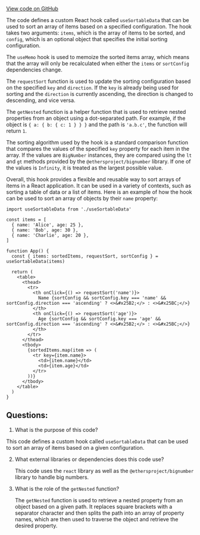 [View code on GitHub](zoo-labs/zoo/blob/master/core/src/hooks/useSortableData.ts)

The code defines a custom React hook called `useSortableData` that can be used to sort an array of items based on a specified configuration. The hook takes two arguments: `items`, which is the array of items to be sorted, and `config`, which is an optional object that specifies the initial sorting configuration. 

The `useMemo` hook is used to memoize the sorted items array, which means that the array will only be recalculated when either the `items` or `sortConfig` dependencies change. 

The `requestSort` function is used to update the sorting configuration based on the specified `key` and `direction`. If the `key` is already being used for sorting and the `direction` is currently ascending, the direction is changed to descending, and vice versa. 

The `getNested` function is a helper function that is used to retrieve nested properties from an object using a dot-separated path. For example, if the object is `{ a: { b: { c: 1 } } }` and the path is `'a.b.c'`, the function will return `1`. 

The sorting algorithm used by the hook is a standard comparison function that compares the values of the specified `key` property for each item in the array. If the values are `BigNumber` instances, they are compared using the `lt` and `gt` methods provided by the `@ethersproject/bignumber` library. If one of the values is `Infinity`, it is treated as the largest possible value. 

Overall, this hook provides a flexible and reusable way to sort arrays of items in a React application. It can be used in a variety of contexts, such as sorting a table of data or a list of items. Here is an example of how the hook can be used to sort an array of objects by their `name` property:

```
import useSortableData from './useSortableData'

const items = [
  { name: 'Alice', age: 25 },
  { name: 'Bob', age: 30 },
  { name: 'Charlie', age: 20 },
]

function App() {
  const { items: sortedItems, requestSort, sortConfig } = useSortableData(items)

  return (
    <table>
      <thead>
        <tr>
          <th onClick={() => requestSort('name')}>
            Name {sortConfig && sortConfig.key === 'name' && sortConfig.direction === 'ascending' ? <>&#x25B2;</> : <>&#x25BC;</>}
          </th>
          <th onClick={() => requestSort('age')}>
            Age {sortConfig && sortConfig.key === 'age' && sortConfig.direction === 'ascending' ? <>&#x25B2;</> : <>&#x25BC;</>}
          </th>
        </tr>
      </thead>
      <tbody>
        {sortedItems.map(item => (
          <tr key={item.name}>
            <td>{item.name}</td>
            <td>{item.age}</td>
          </tr>
        ))}
      </tbody>
    </table>
  )
}
```
## Questions: 
 1. What is the purpose of this code?
   
   This code defines a custom hook called `useSortableData` that can be used to sort an array of items based on a given configuration.

2. What external libraries or dependencies does this code use?
   
   This code uses the `react` library as well as the `@ethersproject/bignumber` library to handle big numbers.

3. What is the role of the `getNested` function?
   
   The `getNested` function is used to retrieve a nested property from an object based on a given path. It replaces square brackets with a separator character and then splits the path into an array of property names, which are then used to traverse the object and retrieve the desired property.